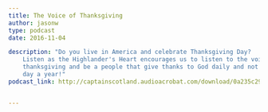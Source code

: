 ```yaml
---
title: The Voice of Thanksgiving
author: jasonw
type: podcast
date: 2016-11-04

description: "Do you live in America and celebrate Thanksgiving Day?
    Listen as the Highlander's Heart encourages us to listen to the voice of
    thanksgiving and be a people that give thanks to God daily and not just one
    day a year!"
podcast_link: http://captainscotland.audioacrobat.com/download/0a235c29-69af-cfc3-5412-260dfc794430.mp3


---
```


